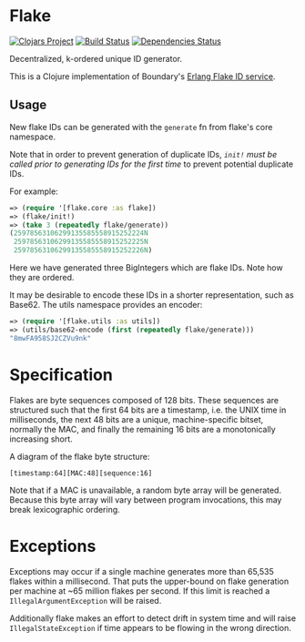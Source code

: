 # Flake
[![Clojars Project](https://img.shields.io/clojars/v/flake.svg)](https://clojars.org/flake)
[![Build Status](https://travis-ci.org/maxcountryman/flake.svg?branch=master)](https://travis-ci.org/maxcountryman/flake)
[![Dependencies Status](https://jarkeeper.com/maxcountryman/flake/status.svg)](https://jarkeeper.com/maxcountryman/flake)

Decentralized, k-ordered unique ID generator.

This is a Clojure implementation of Boundary's [Erlang Flake ID service](https://github.com/boundary/flake).

## Usage

New flake IDs can be generated with the `generate` fn from flake's core
namespace.

Note that in order to prevent generation of duplicate IDs, *`init!` must be
called prior to generating IDs for the first time* to prevent potential
duplicate IDs.

For example:

```clojure
=> (require '[flake.core :as flake])
=> (flake/init!)
=> (take 3 (repeatedly flake/generate))
(25978563106299135585558915252224N
 25978563106299135585558915252225N
 25978563106299135585558915252226N)
```

Here we have generated three BigIntegers which are flake IDs. Note how they are
ordered.

It may be desirable to encode these IDs in a shorter representation, such as
Base62. The utils namespace provides an encoder:

```clojure
=> (require '[flake.utils :as utils])
=> (utils/base62-encode (first (repeatedly flake/generate)))
"8mwFA958SJ2CZVu9nk"
```

# Specification

Flakes are byte sequences composed of 128 bits. These sequences are structured
such that the first 64 bits are a timestamp, i.e. the UNIX time in
milliseconds, the next 48 bits are a unique, machine-specific bitset, normally
the MAC, and finally the remaining 16 bits are a monotonically increasing
short.

A diagram of the flake byte structure:

    [timestamp:64][MAC:48][sequence:16]

Note that if a MAC is unavailable, a random byte array will be generated.
Because this byte array will vary between program invocations, this may break
lexicographic ordering.

# Exceptions

Exceptions may occur if a single machine generates more than 65,535 flakes
within a millisecond. That puts the upper-bound on flake generation per machine
at ~65 million flakes per second. If this limit is reached a
`IllegalArgumentException` will be raised.

Additionally flake makes an effort to detect drift in system time and will
raise `IllegalStateException` if time appears to be flowing in the wrong
direction.
